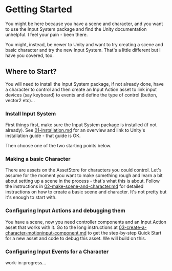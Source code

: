 # Getting Started

You might be here because you have a scene and character, and
you want to use the Input System package and find the Unity
documentation unhelpful. I feel your pain - been there.

You might, instead, be newer to Unity and want to try creating
a scene and basic character and try the new Input System.
That's a little different but I have you covered, too.

## Where to Start?

You will need to install the Input System package, if not already done,
have a character to control and then create an Input Action asset
to link input devices (say keyboard) to events and define the type
of control (button, vector2 etc)...

### Install Input System

First things first, make sure the Input System package is installed
(if not already). See [01-installation.md](./installation.md) for
an overview and link to Unity's installation guide - 
that guide is OK.

Then choose one of the two starting points below.

### Making a basic Character

There are assets on the AssetStore for characters you could control.
Let's assume for the moment you want to make something rough and learn a bit
about setting up a scene in the process - that's what this is about.
Follow the instructions in [02-make-scene-and-character.md](./02-make-scene-and-character.md)
for detailed instructions on how to create a basic scene and
character. It's not pretty but it's enough to start with.

### Configuring Input Actions and debugging them

You have a scene, now you need controller components and an Input Action asset that works with it.
Go to the long instructions at [03-create-a-character-motioninput-component.md](./03-create-a-character-motioninput-component.md) to get the step-by-step
Quick Start for a new asset and code to debug this asset. We will build on this.

### Configuring Input Events for a Character

work-in-progress...
